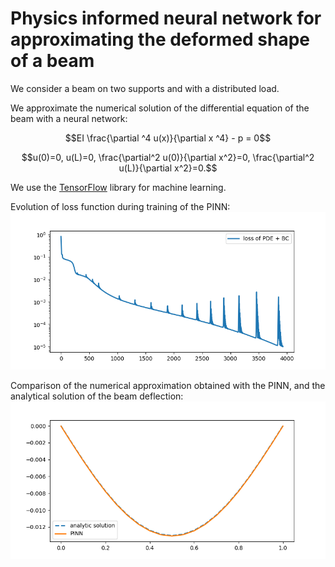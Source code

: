 # Physics informed neural network for approximating the deformed shape of a beam   

We consider a beam on two supports and with a distributed load.  

We approximate the numerical solution of the differential equation of the beam with a neural network:   

$$EI \frac{\partial ^4 u(x)}{\partial x ^4}  - p = 0$$    

$$u(0)=0, u(L)=0,  \frac{\partial^2 u(0)}{\partial x^2}=0,  \frac{\partial^2 u(L)}{\partial x^2}=0.$$   

We use the [TensorFlow](https://www.tensorflow.org/) library for machine learning.    

Evolution of loss function during training of the PINN:   
<img title="Losses during trainin" alt="losses" src="loss.png">

Comparison of the numerical approximation obtained with the PINN, and the analytical solution of the beam deflection:   
<img title="Beam deformation" alt="deformed shape" src="deformed_shape.png">
